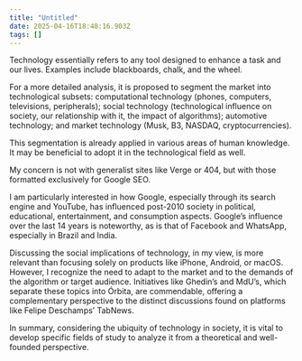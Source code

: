 ```yaml
---
title: "Untitled"
date: 2025-04-16T18:48:16.903Z
tags: []
---
```


Technology essentially refers to any tool designed to enhance a task and our lives. Examples include blackboards, chalk, and the wheel.

For a more detailed analysis, it is proposed to segment the market into technological subsets: computational technology (phones, computers, televisions, peripherals); social technology (technological influence on society, our relationship with it, the impact of algorithms); automotive technology; and market technology (Musk, B3, NASDAQ, cryptocurrencies).

This segmentation is already applied in various areas of human knowledge. It may be beneficial to adopt it in the technological field as well.

My concern is not with generalist sites like Verge or 404, but with those formatted exclusively for Google SEO.

I am particularly interested in how Google, especially through its search engine and YouTube, has influenced post-2010 society in political, educational, entertainment, and consumption aspects. Google’s influence over the last 14 years is noteworthy, as is that of Facebook and WhatsApp, especially in Brazil and India.

Discussing the social implications of technology, in my view, is more relevant than focusing solely on products like iPhone, Android, or macOS. However, I recognize the need to adapt to the market and to the demands of the algorithm or target audience. Initiatives like Ghedin’s and MdU’s, which separate these topics into Órbita, are commendable, offering a complementary perspective to the distinct discussions found on platforms like Felipe Deschamps’ TabNews.

In summary, considering the ubiquity of technology in society, it is vital to develop specific fields of study to analyze it from a theoretical and well-founded perspective.